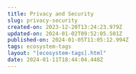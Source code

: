 ```yaml
---
title: Privacy and Security
slug: privacy-security
created-on: 2023-12-20T13:24:23.979Z
updated-on: 2024-01-02T09:52:05.501Z
published-on: 2024-01-05T11:05:12.994Z
tags: ecosystem-tags
layout: "[ecosystem-tags].html"
date: 2024-01-11T18:44:04.448Z
---
```


